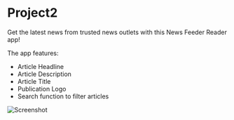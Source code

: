 # Project2

Get the latest news from trusted news outlets with this News Feeder Reader app!

The app features:
 - Article Headline
 - Article Description
 - Article Title
 - Publication Logo
 - Search function to filter articles


![Screenshot](Richel325/Project2/NewsFeed-Project2-RichelCuyler/Images/UpdatedStoryboards.png)

